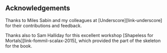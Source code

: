## Acknowledgements 

Thanks to Miles Sabin and my colleagues at [Underscore][link-underscore]
for their contributions and feedback.

Thanks also to Sam Halliday for this excellent workshop
[Shapeless for Mortals][link-fommil-scalax-2015],
which provided the part of the skeleton for the book.
